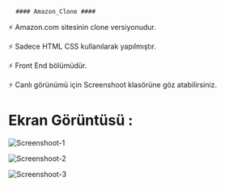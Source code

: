       #### Amazon_Clone ####
⚡️ Amazon.com sitesinin clone versiyonudur.

⚡️ Sadece HTML CSS kullanılarak yapılmıştır.

⚡️ Front End bölümüdür.

⚡️ Canlı görünümü için Screenshoot klasörüne göz atabilirsiniz.

# Ekran Görüntüsü :

![Screenshoot-1](https://github.com/ErenCanKONUK/All-Clone-Page/assets/97176491/310e0297-c387-435d-aec8-289d48141eba)

![Screenshoot-2](https://github.com/ErenCanKONUK/All-Clone-Page/assets/97176491/f8835458-e017-4315-b28a-d7e8d59d5a48)

![Screenshoot-3](https://github.com/ErenCanKONUK/All-Clone-Page/assets/97176491/25eb720c-ff6d-4e4d-9a0a-8cbf61564d4d)


